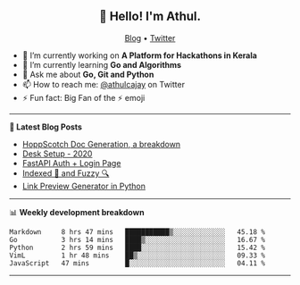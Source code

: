 <h2 align="center">👋 Hello! I'm Athul.</h2>
<p align="center">
  <a href="https://blog.athulcyriac.co">Blog</a> •
  <a href="https://twitter.com/athulcajay">Twitter</a>
</p>


- 🔭 I’m currently working on **A Platform for Hackathons in Kerala**
- 🌱 I’m currently learning **Go and Algorithms**
- 💬 Ask me about **Go, Git and Python**
- 📫 How to reach me: [@athulcajay](https://twitter.com/athulcajay) on Twitter
- ⚡ Fun fact: Big Fan of the :zap: emoji

-------

**📝 Latest Blog Posts**

<!-- BLOG-POST-LIST:START -->
- [HoppScotch Doc Generation, a breakdown](https://blog.athulcyriac.xyz/hopp-gen/)
- [Desk Setup - 2020](https://blog.athulcyriac.xyz/desk-2020/)
- [FastAPI Auth + Login Page](https://blog.athulcyriac.xyz/fastapi-auth/)
- [Indexed 🧠 and Fuzzy 🔍](https://blog.athulcyriac.xyz/zettel-search/)
- [Link Preview Generator in Python](https://blog.athulcyriac.xyz/image-gen/)
<!-- BLOG-POST-LIST:END -->

-------

📊 **Weekly development breakdown**
<!--START_SECTION:waka-->
```text
Markdown     8 hrs 47 mins   ███████████▒░░░░░░░░░░░░░   45.18 % 
Go           3 hrs 14 mins   ████▒░░░░░░░░░░░░░░░░░░░░   16.67 % 
Python       2 hrs 59 mins   ████░░░░░░░░░░░░░░░░░░░░░   15.42 % 
VimL         1 hr 48 mins    ██▒░░░░░░░░░░░░░░░░░░░░░░   09.33 % 
JavaScript   47 mins         █░░░░░░░░░░░░░░░░░░░░░░░░   04.11 % 
```
<!--END_SECTION:waka-->

-------

